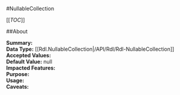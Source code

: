 #NullableCollection

[[_TOC_]]

##About

**Summary:**   
**Data Type:** [[Rdl.NullableCollection|/API/Rdl/Rdl-NullableCollection]]  
**Accepted Values:**   
**Default Value:** null  
**Impacted Features:**   
**Purpose:**   
**Usage:**   
**Caveats:**   

